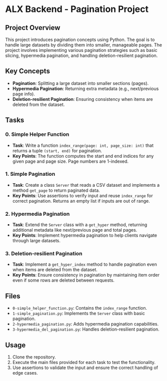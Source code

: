 # ALX Backend - Pagination Project

## Project Overview
This project introduces pagination concepts using Python. The goal is to handle large datasets by dividing them into smaller, manageable pages. The project involves implementing various pagination strategies such as basic slicing, hypermedia pagination, and handling deletion-resilient pagination.

## Key Concepts
- **Pagination**: Splitting a large dataset into smaller sections (pages).
- **Hypermedia Pagination**: Returning extra metadata (e.g., next/previous page info).
- **Deletion-resilient Pagination**: Ensuring consistency when items are deleted from the dataset.

## Tasks

### 0. Simple Helper Function
- **Task**: Write a function `index_range(page: int, page_size: int)` that returns a tuple `(start, end)` for pagination.
- **Key Points**: The function computes the start and end indices for any given page and page size. Page numbers are 1-indexed.
  
### 1. Simple Pagination
- **Task**: Create a class `Server` that reads a CSV dataset and implements a method `get_page` to return paginated data.
- **Key Points**: Use assertions to verify input and reuse `index_range` for correct pagination. Returns an empty list if inputs are out of range.

### 2. Hypermedia Pagination
- **Task**: Extend the `Server` class with a `get_hyper` method, returning additional metadata like next/previous page and total pages.
- **Key Points**: Implement hypermedia pagination to help clients navigate through large datasets.

### 3. Deletion-resilient Pagination
- **Task**: Implement a `get_hyper_index` method to handle pagination even when items are deleted from the dataset.
- **Key Points**: Ensure consistency in pagination by maintaining item order even if some rows are deleted between requests.

## Files
- `0-simple_helper_function.py`: Contains the `index_range` function.
- `1-simple_pagination.py`: Implements the `Server` class with basic pagination.
- `2-hypermedia_pagination.py`: Adds hypermedia pagination capabilities.
- `3-hypermedia_del_pagination.py`: Handles deletion-resilient pagination.

## Usage
1. Clone the repository.
2. Execute the main files provided for each task to test the functionality.
3. Use assertions to validate the input and ensure the correct handling of edge cases.
